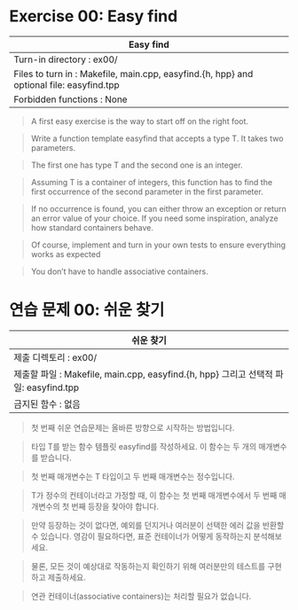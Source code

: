 # Exercise 00: Easy find

 |Easy find|
 |---|
 |Turn-in directory : ex00/|
 |Files to turn in : Makefile, main.cpp, easyfind.{h, hpp} and optional file: easyfind.tpp|
 |Forbidden functions : None|

> A first easy exercise is the way to start off on the right foot.  

> Write a function template easyfind that accepts a type T. It takes two parameters.  

> The first one has type T and the second one is an integer.  

> Assuming T is a container of integers, this function has to find the first occurrence of the second parameter in the first parameter.  

> If no occurrence is found, you can either throw an exception or return an error value of your choice. If you need some inspiration, analyze how standard containers behave.  

> Of course, implement and turn in your own tests to ensure everything works as expected  

> You don’t have to handle associative containers.  



# 연습 문제 00: 쉬운 찾기

|쉬운 찾기|
|---|
|제출 디렉토리 : ex00/|
|제출할 파일 : Makefile, main.cpp, easyfind.{h, hpp} 그리고 선택적 파일: easyfind.tpp|
|금지된 함수 : 없음|

> 첫 번째 쉬운 연습문제는 올바른 방향으로 시작하는 방법입니다.

> 타입 T를 받는 함수 템플릿 easyfind를 작성하세요. 이 함수는 두 개의 매개변수를 받습니다.

> 첫 번째 매개변수는 T 타입이고 두 번째 매개변수는 정수입니다.

> T가 정수의 컨테이너라고 가정할 때, 이 함수는 첫 번째 매개변수에서 두 번째 매개변수의 첫 번째 등장을 찾아야 합니다.

> 만약 등장하는 것이 없다면, 예외를 던지거나 여러분이 선택한 에러 값을 반환할 수 있습니다. 영감이 필요하다면, 표준 컨테이너가 어떻게 동작하는지 분석해보세요.

> 물론, 모든 것이 예상대로 작동하는지 확인하기 위해 여러분만의 테스트를 구현하고 제출하세요.

> 연관 컨테이너(associative containers)는 처리할 필요가 없습니다.
